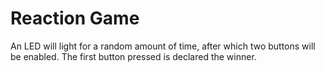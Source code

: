 # Reaction Game

An LED will light for a random amount of time, after which two buttons will be enabled.  The first button pressed is declared the winner.
